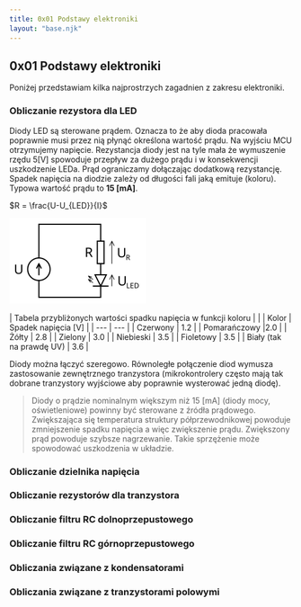 ```yaml
---
title: 0x01 Podstawy elektroniki
layout: "base.njk"
---
```


## 0x01 Podstawy elektroniki

Poniżej przedstawiam kilka najprostrzych zagadnien z zakresu elektroniki.

### Obliczanie rezystora dla LED

Diody LED są sterowane prądem. Oznacza to że aby dioda pracowała poprawnie musi przez nią płynąć określona wartość prądu.
Na wyjściu MCU otrzymujemy napięcie. Rezystancja diody jest na tyle mała że wymuszenie rzędu 5[V] spowoduje przepływ za dużego prądu i w konsekwencji uszkodzenie LEDa.
Prąd ograniczamy dołączając dodatkową rezystancję. Spadek napięcia na diodzie zależy od długości fali jaką emituje (koloru).
Typowa wartość prądu to **15 [mA]**.

$R = \frac{U-U_{LED}}{I}$

![alt](/projects/avrc/art/0x01.svg)

| Tabela przybliżonych wartości spadku napięcia w funkcji koloru | |
| Kolor | Spadek napięcia [V] |
| --- | --- |
| Czerwony | 1.2 |
| Pomarańczowy |2.0 |
| Żółty | 2.8 |
| Zielony | 3.0 |
| Niebieski | 3.5 |
| Fioletowy | 3.5 |
| Biały (tak na prawdę UV) | 3.6 |

Diody można łączyć szeregowo. Równoległe połączenie diod wymusza zastosowanie zewnętrznego tranzystora (mikrokontrolery często mają tak dobrane tranzystory wyjściowe aby poprawnie wysterować jedną diodę). 

> Diody o prądzie nominalnym większym niż 15 [mA] (diody mocy, oświetleniowe) powinny być sterowane z źródła prądowego. 
> Zwiększająca się temperatura struktury półprzewodnikowej powoduje zmniejszenie spadku napięcia a więc zwiększenie prądu. Zwiększony prąd powoduje szybsze nagrzewanie. Takie sprzężenie może spowodować uszkodzenia w układzie.

### Obliczanie dzielnika napięcia

### Obliczanie rezystorów dla tranzystora

### Obliczanie filtru RC dolnoprzepustowego

### Obliczanie filtru RC górnoprzepustowego

### Obliczania związane z kondensatorami

### Obliczania związane z tranzystorami polowymi
